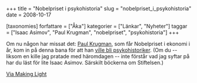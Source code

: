 +++
title = "Nobelpriset i psykohistoria"
slug = "nobelpriset_i_psykohistoria"
date = 2008-10-17

[taxonomies]
forfattare = ["Åka"]
kategorier = ["Länkar", "Nyheter"]
taggar = ["Isaac Asimov", "Paul Krugman", "nobelpriset", "psykohistoria"]
+++

Om nu någon har missat det: [Paul Krugman](http://en.wikipedia.org/wiki/Paul_Krugman), som får Nobelpriset i ekonomi i år, kom in på denna bana för att han [ville bli psykohistoriker](http://krugman.blogs.nytimes.com/2008/05/04/economic-science-fiction). (Om du -- liksom en kille jag pratade med häromdagen -- inte förstår vad jag syftar på har du läst för lite Isaac Asimov. Särskilt böckerna om Stiftelsen.)

[Via Making Light](http://nielsenhayden.com/makinglight/archives/010673.html)
